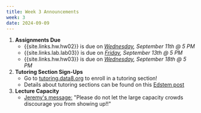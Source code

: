 ```yaml
---
title: Week 3 Announcements
week: 3
date: 2024-09-09
---
```


1. **Assignments Due**
    * {{site.links.hw.hw02}} is due on *<u>Wednesday</u>, September 11th @ 5 PM*
    * {{site.links.lab.lab03}} is due on *<u>Friday</u>, September 13th @ 5 PM*
    * {{site.links.hw.hw03}} is due on *<u>Wednesday</u>, September 18th @ 5 PM*
2. **Tutoring Section Sign-Ups**
    * Go to [tutoring.data8.org](https://tutoring.data8.org/) to enroll in a tutoring section!
    * Details about tutoring sections can be found on this [Edstem post](https://edstem.org/us/courses/64093/discussion/5231678)
3. **Lecture Capacity**
    * [Jeremy's message:](https://edstem.org/us/courses/64093/discussion/5224679) "Please do not let the large capacity crowds discourage you from showing up!!"
   